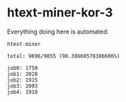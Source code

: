 # htext-miner-kor-3

Everything doing here is automated.

```
htext-miner

total: 9696/9855 (98.38660578386606%)

job0: 1750
job1: 2028
job2: 1915
job3: 2093
job4: 1910
```